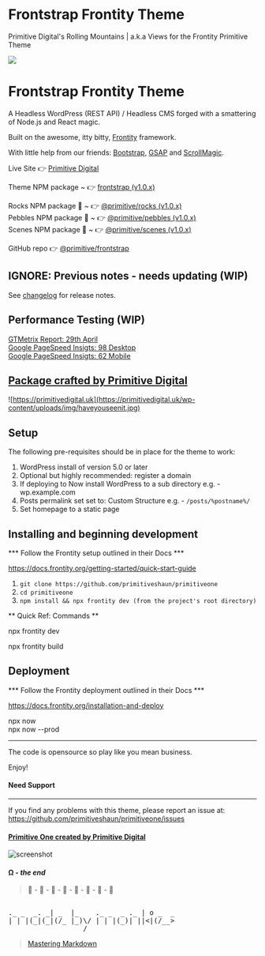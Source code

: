# Frontstrap Frontity Theme

Primitive Digital's Rolling Mountains | a.k.a Views for the Frontity Primitive Theme

![](https://primitivedigital.uk/wp-content/uploads/img/punky_logo_smgreen.png)

# Frontstrap Frontity Theme
A Headless WordPress (REST API) / Headless CMS forged with a smattering of Node.js and React magic. 

Built on the awesome, itty bitty, [Frontity](https://frontity.org/) framework.

With little help from our friends: [Bootstrap](https://getbootstrap.com/), [GSAP](https://greensock.com/gsap/) and [ScrollMagic](https://scrollmagic.io/). 

Live Site 👉  [Primitive Digital](https://primitivedigital.uk)

Theme NPM package ~  👉  [frontstrap (v1.0.x)](https://www.npmjs.com/package/frontstrap)

Rocks NPM package 🎉  ~  👉  [@primitive/rocks (v1.0.x)](https://github.com/primitive/frontstrap/packages/1210833)  
Pebbles NPM package 🎉  ~  👉  [@primitive/pebbles (v1.0.x)](https://github.com/primitive/frontstrap/packages/1210829)  
Scenes NPM package 🎉  ~  👉  [@primitive/scenes (v1.0.x)](https://github.com/primitive/frontstrap/packages/1210812)  

GitHub repo 👉  [@primitive/frontstrap](https://github.com/primitive/frontstrap)  







## IGNORE: Previous notes - needs updating (WIP)

See [changelog](CHANGELOG.md) for release notes.


## Performance Testing (WIP)

[GTMetrix Report: 29th April](https://gtmetrix.com/reports/primitivedigital.co.uk/tyY4ZsWo)  
[Google PageSpeed Insigts: 98 Desktop](https://developers.google.com/speed/pagespeed/insights/?url=primitivedigital.co.uk&tab=desktop&hl=en_GB)  
[Google PageSpeed Insigts: 62 Mobile](https://developers.google.com/speed/pagespeed/insights/?url=primitivedigital.co.uk&tab=mobile&hl=en_GB)  




## [Package crafted by Primitive Digital](https://primitivedigital.uk)

![https://primitivedigital.uk](https://primitivedigital.uk/wp-content/uploads/img/haveyouseenit.jpg)


Setup
-----

The following pre-requisites should be in place for the theme to work:

1. WordPress install of version 5.0 or later
2. Optional but highly recommended: register a domain
3. If deploying to Now install WordPress to a sub directory e.g. - wp.example.com
4. Posts permalink set set to: Custom Structure e.g. - `/posts/%postname%/`
5. Set homepage to a static page


Installing and beginning development
------------------------------------

*** Follow the Frontity setup outlined in their Docs ***

https://docs.frontity.org/getting-started/quick-start-guide


1. `git clone https://github.com/primitiveshaun/primitiveone`
2. `cd primitiveone`
3. `npm install && npx frontity dev (from the project's root directory)`

** Quick Ref: Commands **

npx frontity dev  

npx frontity build  


Deployment
------------------------------------

*** Follow the Frontity deployment outlined in their Docs ***

https://docs.frontity.org/installation-and-deploy

npx now  
npx now --prod  


------------------------------------

The code is opensource so play like you mean business.

Enjoy!


#### Need Support
-------

If you find any problems with this theme, please report an issue at:  
https://github.com/primitiveshaun/primitiveone/issues

#### [Primitive One created by Primitive Digital](https://primitivedigital.uk)


![screenshot](../../img/haveyouseenit.jpg)

#### Ω - *the end*

 > 🐒 - 🐒 - 🐒 - 🐒 - 🐒 - 🐒 - 🐒 - 🐒       
<pre>                      
._ _  _. _| _  |_    ._ _  _ ._ | o _  _  
| | |(_|(_|(/_ |_)\/ | | |(_)| ||<|(/__>  
                  /                      
</pre>
> [Mastering Markdown](https://guides.github.com/features/mastering-markdown/)
